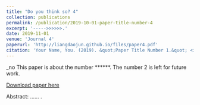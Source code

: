 ```yaml
---
title: "Do you think so? 4"
collection: publications
permalink: /publication/2019-10-01-paper-title-number-4
excerpt: '----->>>>>>.'
date: 2019-11-01
venue: 'Journal 4'
paperurl: 'http://liangdaojun.github.io/files/paper4.pdf'
citation: 'Your Name, You. (2019). &quot;Paper Title Number 1.&quot; <i>Journal 1</i>. 1(1).'
---
```

_no This paper is about the number ******. The number 2 is left for future work.

[Download paper here](http://liangdaojun.github.io/files/paper4.pdf)

Abstract: ...... .


